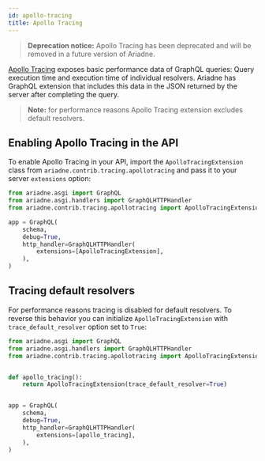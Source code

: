 ```yaml
---
id: apollo-tracing
title: Apollo Tracing
---
```


> **Deprecation notice:** Apollo Tracing has been deprecated and will be removed in a future version of Ariadne.

[Apollo Tracing](https://blog.apollographql.com/exposing-trace-data-for-your-graphql-server-with-apollo-tracing-97c5dd391385) exposes basic performance data of GraphQL queries: Query execution time and execution time of individual resolvers. Ariadne has GraphQL extension that includes this data in the JSON returned by the server after completing the query.

> **Note:** for performance reasons Apollo Tracing extension excludes default resolvers.

## Enabling Apollo Tracing in the API

To enable Apollo Tracing in your API, import the `ApolloTracingExtension` class from `ariadne.contrib.tracing.apollotracing` and pass it to your server `extensions` option:

```python
from ariadne.asgi import GraphQL
from ariadne.asgi.handlers import GraphQLHTTPHandler
from ariadne.contrib.tracing.apollotracing import ApolloTracingExtension

app = GraphQL(
    schema,
    debug=True,
    http_handler=GraphQLHTTPHandler(
        extensions=[ApolloTracingExtension],
    ),
)
```

## Tracing default resolvers

For performance reasons tracing is disabled for default resolvers. To reverse this behavior you can initialize `ApolloTracingExtension` with `trace_default_resolver` option set to `True`:

```python
from ariadne.asgi import GraphQL
from ariadne.asgi.handlers import GraphQLHTTPHandler
from ariadne.contrib.tracing.apollotracing import ApolloTracingExtension


def apollo_tracing():
    return ApolloTracingExtension(trace_default_resolver=True)


app = GraphQL(
    schema,
    debug=True,
    http_handler=GraphQLHTTPHandler(
        extensions=[apollo_tracing],
    ),
)
```
